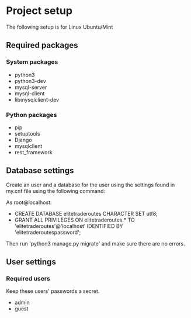 # Project setup

The following setup is for Linux Ubuntu/Mint

## Required packages

### System packages

- python3
- python3-dev
- mysql-server
- mysql-client
- libmysqlclient-dev

### Python packages

- pip
- setuptools
- Django
- mysqlclient
- rest_framework

## Database settings

Create an user and a database for the user using the settings found in my.cnf file using the following command:

As root@localhost:

- CREATE DATABASE elitetraderoutes CHARACTER SET utf8;
- GRANT ALL PRIVILEGES ON elitetraderoutes.* TO 'elitetraderoutes'@'localhost' IDENTIFIED BY 'elitetraderoutespassword';

Then run 'python3 manage.py migrate' and make sure there are no errors.

## User settings

### Required users

Keep these users' passwords a secret.

- admin
- guest
